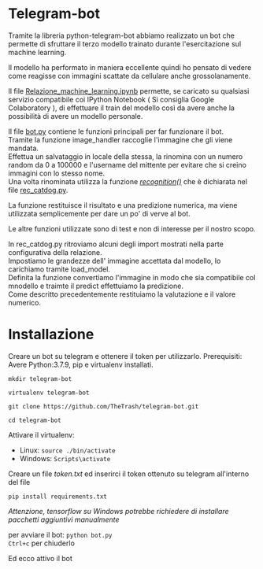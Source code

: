 # Telegram-bot

Tramite la libreria python-telegram-bot abbiamo realizzato un bot che permette di sfruttare il terzo modello trainato durante l'esercitazione sul machine learning.

Il modello ha performato in maniera eccellente quindi ho pensato di vedere come reagisse con immagini scattate da cellulare anche grossolanamente.

Il file [Relazione_machine_learning.ipynb](Relazione_machine_learning.ipynb) permette, se caricato su qualsiasi servizio compatibile coi IPython Notebook ( Si consiglia Google Colaboratory ), di effettuare il train del modello così da avere anche la possibilità di avere un modello personale.

Il file [bot.py](bot.py) contiene le funzioni principali per far funzionare il bot.   
Tramite la funzione image_handler raccoglie l'immagine che gli viene mandata.  
Effettua un salvataggio in locale della stessa, la rinomina con un numero random da 0 a 100000 e l'username del mittente per evitare che si creino immagini con lo stesso nome.   
Una volta rinominata utilizza la funzione [*recognition()*](rec_catdog.py#15) che è dichiarata nel file [rec_catdog.py](rec_catdog.py).

La funzione restituisce il risultato e una predizione numerica, ma viene utilizzata semplicemente per dare un po' di verve al bot.

Le altre funzioni utilizzate sono di test e non di interesse per il nostro scopo.

In rec_catdog.py ritroviamo alcuni degli import mostrati nella parte configurativa della relazione.  
Impostiamo le grandezze dell' immagine  accettata dal modello, lo carichiamo tramite load_model.  
Definita la funzione convertiamo l'immagine in modo che sia compatibile col mnodello e traimte il predict effettuiamo la predizione.  
Come descritto precedentemente restituiamo la valutazione e il valore numerico.

# Installazione
Creare un bot su telegram e ottenere il token per utilizzarlo.
Prerequisiti: Avere Python:3.7.9, pip e virtualenv installati.


`mkdir telegram-bot`

`virtualenv telegram-bot`

`git clone https://github.com/TheTrash/telegram-bot.git`

`cd telegram-bot`

Attivare il virtualenv:
- Linux: `source ./bin/activate`  
- Windows: `Scripts\activate`

Creare un file *token.txt* ed inserirci il token ottenuto su telegram all'interno del file

`pip install requirements.txt`

*Attenzione, tensorflow su Windows potrebbe richiedere di installare pacchetti aggiuntivi manualmente*

per avviare il bot: `python bot.py`  
`Ctrl+c` per chiuderlo

Ed ecco attivo il bot